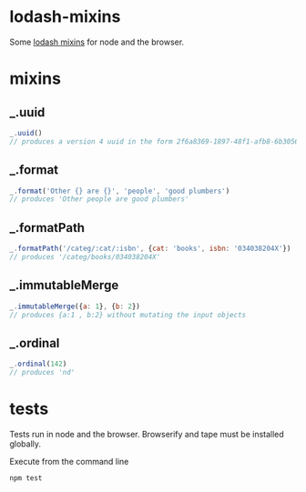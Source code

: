 # lodash-mixins

Some [lodash mixins](http://lodash.com/docs#mixin) for node and the browser.

# mixins

## _.uuid
```javascript
_.uuid()
// produces a version 4 uuid in the form 2f6a8369-1897-48f1-afb8-6b3056bc72af
```

## _.format
```javascript
_.format('Other {} are {}', 'people', 'good plumbers')
// produces 'Other people are good plumbers'
```

## _.formatPath
```javascript
_.formatPath('/categ/:cat/:isbn', {cat: 'books', isbn: '034038204X'})
// produces '/categ/books/034038204X'
```

## _.immutableMerge
```javascript
_.immutableMerge({a: 1}, {b: 2})
// produces {a:1 , b:2} without mutating the input objects
```

## _.ordinal
```javascript
_.ordinal(142)
// produces 'nd'
```

# tests

Tests run in node and the browser. Browserify and tape must be installed globally.

Execute from the command line

```bash
npm test
```
